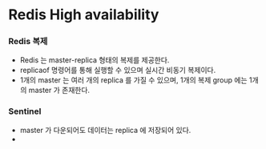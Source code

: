# Redis High availability
### Redis 복제
- Redis 는 master-replica 형태의 복제를 제공한다.
- replicaof 명령어를 통해 실행할 수 있으며 실시간 비동기 복제이다.
- 1개의 master 는 여러 개의 replica 를 가질 수 있으며, 1개의 복제 group 에는 1개의 master 가 존재한다.

### Sentinel
- master 가 다운되어도 데이터는 replica 에 저장되어 있다.
- 
